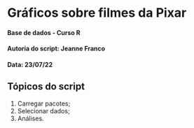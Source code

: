 # Gráficos sobre filmes da Pixar

#### Base de dados - Curso R
#### Autoria do script: Jeanne Franco
#### Data: 23/07/22

## Tópicos do script

1. Carregar pacotes;
2. Selecionar dados;
3. Análises.
